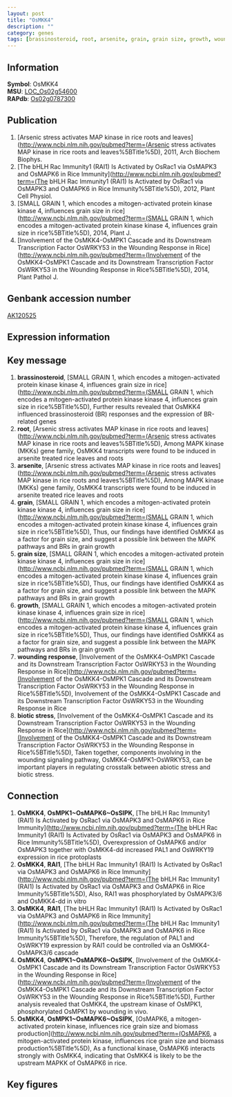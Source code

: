 ```yaml
---
layout: post
title: "OsMKK4"
description: ""
category: genes
tags: [brassinosteroid, root, arsenite, grain, grain size, growth, wounding response, biotic stress, Gene]
---
```


## Information
__Symbol__: OsMKK4  
__MSU__: [LOC_Os02g54600](http://rice.plantbiology.msu.edu/cgi-bin/ORF_infopage.cgi?orf=LOC_Os02g54600)  
__RAPdb__: [Os02g0787300](http://rapdb.dna.affrc.go.jp/viewer/gbrowse_details/irgsp1?name=Os02g0787300)  

## Publication
1. [Arsenic stress activates MAP kinase in rice roots and leaves](http://www.ncbi.nlm.nih.gov/pubmed?term=(Arsenic stress activates MAP kinase in rice roots and leaves%5BTitle%5D), 2011, Arch Biochem Biophys.
2. [The bHLH Rac Immunity1 (RAI1) Is Activated by OsRac1 via OsMAPK3 and OsMAPK6 in Rice Immunity](http://www.ncbi.nlm.nih.gov/pubmed?term=(The bHLH Rac Immunity1 (RAI1) Is Activated by OsRac1 via OsMAPK3 and OsMAPK6 in Rice Immunity%5BTitle%5D), 2012, Plant Cell Physiol.
3. [SMALL GRAIN 1, which encodes a mitogen-activated protein kinase kinase 4, influences grain size in rice](http://www.ncbi.nlm.nih.gov/pubmed?term=(SMALL GRAIN 1, which encodes a mitogen-activated protein kinase kinase 4, influences grain size in rice%5BTitle%5D), 2014, Plant J.
4. [Involvement of the OsMKK4-OsMPK1 Cascade and its Downstream Transcription Factor OsWRKY53 in the Wounding Response in Rice](http://www.ncbi.nlm.nih.gov/pubmed?term=(Involvement of the OsMKK4-OsMPK1 Cascade and its Downstream Transcription Factor OsWRKY53 in the Wounding Response in Rice%5BTitle%5D), 2014, Plant Pathol J.

## Genbank accession number
[AK120525](http://www.ncbi.nlm.nih.gov/nuccore/AK120525)

## Expression information

## Key message
1. __brassinosteroid__, [SMALL GRAIN 1, which encodes a mitogen-activated protein kinase kinase 4, influences grain size in rice](http://www.ncbi.nlm.nih.gov/pubmed?term=(SMALL GRAIN 1, which encodes a mitogen-activated protein kinase kinase 4, influences grain size in rice%5BTitle%5D),  Further results revealed that OsMKK4 influenced brassinosteroid (BR) responses and the expression of BR-related genes
2. __root__, [Arsenic stress activates MAP kinase in rice roots and leaves](http://www.ncbi.nlm.nih.gov/pubmed?term=(Arsenic stress activates MAP kinase in rice roots and leaves%5BTitle%5D),  Among MAPK kinase (MKKs) gene family, OsMKK4 transcripts were found to be induced in arsenite treated rice leaves and roots
3. __arsenite__, [Arsenic stress activates MAP kinase in rice roots and leaves](http://www.ncbi.nlm.nih.gov/pubmed?term=(Arsenic stress activates MAP kinase in rice roots and leaves%5BTitle%5D),  Among MAPK kinase (MKKs) gene family, OsMKK4 transcripts were found to be induced in arsenite treated rice leaves and roots
4. __grain__, [SMALL GRAIN 1, which encodes a mitogen-activated protein kinase kinase 4, influences grain size in rice](http://www.ncbi.nlm.nih.gov/pubmed?term=(SMALL GRAIN 1, which encodes a mitogen-activated protein kinase kinase 4, influences grain size in rice%5BTitle%5D),  Thus, our findings have identified OsMKK4 as a factor for grain size, and suggest a possible link between the MAPK pathways and BRs in grain growth
5. __grain size__, [SMALL GRAIN 1, which encodes a mitogen-activated protein kinase kinase 4, influences grain size in rice](http://www.ncbi.nlm.nih.gov/pubmed?term=(SMALL GRAIN 1, which encodes a mitogen-activated protein kinase kinase 4, influences grain size in rice%5BTitle%5D),  Thus, our findings have identified OsMKK4 as a factor for grain size, and suggest a possible link between the MAPK pathways and BRs in grain growth
6. __growth__, [SMALL GRAIN 1, which encodes a mitogen-activated protein kinase kinase 4, influences grain size in rice](http://www.ncbi.nlm.nih.gov/pubmed?term=(SMALL GRAIN 1, which encodes a mitogen-activated protein kinase kinase 4, influences grain size in rice%5BTitle%5D),  Thus, our findings have identified OsMKK4 as a factor for grain size, and suggest a possible link between the MAPK pathways and BRs in grain growth
7. __wounding response__, [Involvement of the OsMKK4-OsMPK1 Cascade and its Downstream Transcription Factor OsWRKY53 in the Wounding Response in Rice](http://www.ncbi.nlm.nih.gov/pubmed?term=(Involvement of the OsMKK4-OsMPK1 Cascade and its Downstream Transcription Factor OsWRKY53 in the Wounding Response in Rice%5BTitle%5D), Involvement of the OsMKK4-OsMPK1 Cascade and its Downstream Transcription Factor OsWRKY53 in the Wounding Response in Rice
8. __biotic stress__, [Involvement of the OsMKK4-OsMPK1 Cascade and its Downstream Transcription Factor OsWRKY53 in the Wounding Response in Rice](http://www.ncbi.nlm.nih.gov/pubmed?term=(Involvement of the OsMKK4-OsMPK1 Cascade and its Downstream Transcription Factor OsWRKY53 in the Wounding Response in Rice%5BTitle%5D), Taken together, components involving in the wounding signaling pathway, OsMKK4-OsMPK1-OsWRKY53, can be important players in regulating crosstalk between abiotic stress and biotic stress.

## Connection
1. __OsMKK4__, __OsMPK1~OsMAPK6~OsSIPK__, [The bHLH Rac Immunity1 (RAI1) Is Activated by OsRac1 via OsMAPK3 and OsMAPK6 in Rice Immunity](http://www.ncbi.nlm.nih.gov/pubmed?term=(The bHLH Rac Immunity1 (RAI1) Is Activated by OsRac1 via OsMAPK3 and OsMAPK6 in Rice Immunity%5BTitle%5D),  Overexpression of OsMAPK6 and/or OsMAPK3 together with OsMKK4-dd increased PAL1 and OsWRKY19 expression in rice protoplasts
2. __OsMKK4__, __RAI1__, [The bHLH Rac Immunity1 (RAI1) Is Activated by OsRac1 via OsMAPK3 and OsMAPK6 in Rice Immunity](http://www.ncbi.nlm.nih.gov/pubmed?term=(The bHLH Rac Immunity1 (RAI1) Is Activated by OsRac1 via OsMAPK3 and OsMAPK6 in Rice Immunity%5BTitle%5D),  Also, RAI1 was phosphorylated by OsMAPK3/6 and OsMKK4-dd in vitro
3. __OsMKK4__, __RAI1__, [The bHLH Rac Immunity1 (RAI1) Is Activated by OsRac1 via OsMAPK3 and OsMAPK6 in Rice Immunity](http://www.ncbi.nlm.nih.gov/pubmed?term=(The bHLH Rac Immunity1 (RAI1) Is Activated by OsRac1 via OsMAPK3 and OsMAPK6 in Rice Immunity%5BTitle%5D),  Therefore, the regulation of PAL1 and OsWRKY19 expression by RAI1 could be controlled via an OsMKK4-OsMAPK3/6 cascade
4. __OsMKK4__, __OsMPK1~OsMAPK6~OsSIPK__, [Involvement of the OsMKK4-OsMPK1 Cascade and its Downstream Transcription Factor OsWRKY53 in the Wounding Response in Rice](http://www.ncbi.nlm.nih.gov/pubmed?term=(Involvement of the OsMKK4-OsMPK1 Cascade and its Downstream Transcription Factor OsWRKY53 in the Wounding Response in Rice%5BTitle%5D), Further analysis revealed that OsMKK4, the upstream kinase of OsMPK1, phosphorylated OsMPK1 by wounding in vivo.
5. __OsMKK4__, __OsMPK1~OsMAPK6~OsSIPK__, [OsMAPK6, a mitogen-activated protein kinase, influences rice grain size and biomass production](http://www.ncbi.nlm.nih.gov/pubmed?term=(OsMAPK6, a mitogen-activated protein kinase, influences rice grain size and biomass production%5BTitle%5D), As a functional kinase, OsMAPK6 interacts strongly with OsMKK4, indicating that OsMKK4 is likely to be the upstream MAPKK of OsMAPK6 in rice.

## Key figures


